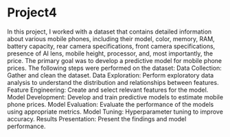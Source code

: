 # Project4
In this project, I worked with a dataset that contains detailed information about various mobile phones, including their model, color, memory, RAM, battery capacity, rear camera specifications, front camera specifications, presence of AI lens, mobile height, processor, and, most importantly, the price. The primary goal was to develop a predictive model for mobile phone prices.
The following steps were performed on the dataset:
Data Collection: Gather and clean the dataset.
Data Exploration: Perform exploratory data analysis to understand the distribution and relationships between features.
Feature Engineering: Create and select relevant features for the model.
Model Development: Develop and train predictive models to estimate mobile phone prices.
Model Evaluation: Evaluate the performance of the models using appropriate metrics.
Model Tuning: Hyperparameter tuning to improve accuracy.
Results Presentation: Present the findings and model performance.

